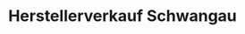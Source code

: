 ---
title: "Herstellerverkauf Schwangau"
url: /schwangau/herstellerverkauf-schwangau/
shop: Kleidung
---
